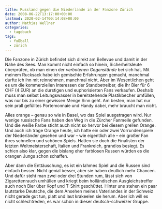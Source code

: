 ```yaml
---
title: Russland gegen die Niederlande in der Fanzone Zürich
date: 2008-06-22T13:17:00+00:00
lastmod: 2020-02-14T00:14:08+00:00
author: Mathias Wellner
categories:
  - tagebuch
tags:
  - fußball
  - zürich
---
```

Die Fanzone in Zürich befindet sich direkt am Bellevue und damit in der Nähe des Sees. Man kommt nicht einfach so hinein, Sicherheitsleute überprüfen, ob man einen der _verbotenen Gegenstände_ bei sich hat. Mit meinem Rucksack habe ich gemischte Erfahrungen gemacht, manchmal durfte ich ihn mit reinnehmen, manchmal nicht. Aber im Wesentlichen geht es um die kommerziellen Interessen der Standbetreiber, die ihr Bier für 6 CHF (4 EUR) an die durstigen und euphorisierten Fans verkaufen. Deshalb muss man selbst Leitungswasser in bereitstehende Plastikbecher umfüllen, was nur bis zu einer gewissen Menge Sinn geht. Am besten, man hat nur sein prall gefülltes Portemonnaie und Handy dabei, mehr braucht man nicht.

Alles orange &ndash; genau so wie in Basel, wo das Spiel ausgetragen wird. Nur wenige russische Fans haben den Weg in die Zürcher Fanmeile gefunden. Und die weiße Farbe sticht auch nicht so hervor bei diesem grellen Orange. Und auch ich trage Orange heute, ich hatte ein oder zwei Vorrundenspiele der Niederländer gesehen und war &ndash; wie eigentlich alle &ndash; ein großer Fan ihres schnellen und schönen Spiels. Hatten sie doch die Finalisten der letzten Weltmeisterschaft, Italien und Frankreich, grandios besiegt. Es schien also klar, gegen die bislang eher farblosen Russen würden es die orangen Jungs schon schaffen.

Aber dann die Enttäuschung, es ist ein lahmes Spiel und die Russen sind einfach besser. Nicht genial besser, aber sie haben deutlich mehr Chancen. Und dafür steht man zwei oder drei Stunden rum, lässt sich von Zigarettenrauch umhüllen und kriegt beim holländischen Ausgleichstreffer auch noch Bier über Kopf und T-Shirt geschüttet. Hinter uns stehen ein paar lautstarke Deutsche, die dem Ansehen meines Vaterlandes in der Schweiz nicht gerade gut tun, platt und laut krakeelen sie herum. Aber ich will es nicht schlechtreden, es war schön in dieser deutsch-schweizer Gruppe.